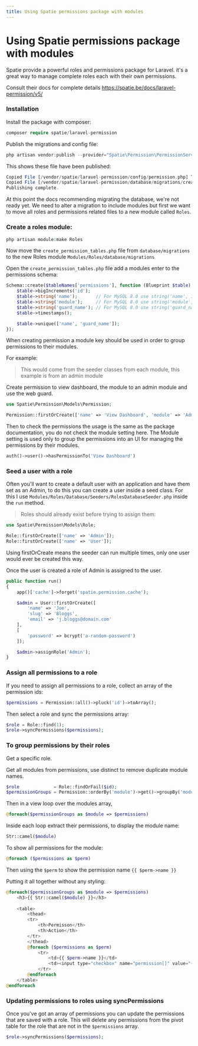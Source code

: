 ```yaml
---
title: Using Spatie permissions package with modules
---
```


# Using Spatie permissions package with modules

Spatie provide a powerful roles and permissions package for Laravel. it's a great way to manage complete roles each with their own permissions. 

Consult their docs for complete details https://spatie.be/docs/laravel-permission/v5/

### Installation

Install the package with composer:

```php
composer require spatie/laravel-permission
```

Publish the migrations and config file:

```php
php artisan vendor:publish --provider="Spatie\Permission\PermissionServiceProvider"
```

This shows these file have been published:

```php
Copied File [/vendor/spatie/laravel-permission/config/permission.php] To [/config/permission.php]
Copied File [/vendor/spatie/laravel-permission/database/migrations/create_permission_tables.php.stub] To [/database/migrations/2021_12_22_111730_create_permission_tables.php]
Publishing complete.
```

At this point the docs recommending migrating the database, we're not ready yet. We need to alter a migration to include modules but first we want to move all roles and permissions related files to a new module called `Roles`.

### Create a roles module:

```php
php artisan module:make Roles
```

Now move the `create_permission_tables.php` file from `database/migrations` to the new Roles module `Modules/Roles/database/migrations`

Open the `create_permission_tables.php` file add a modules enter to the permissions schema:

```php
Schema::create($tableNames['permissions'], function (Blueprint $table) {
    $table->bigIncrements('id');
    $table->string('name');       // For MySQL 8.0 use string('name', 125);
    $table->string('module');     // For MySQL 8.0 use string('module', 125);
    $table->string('guard_name'); // For MySQL 8.0 use string('guard_name', 125);
    $table->timestamps();

    $table->unique(['name', 'guard_name']);
});
```

When creating permission a module key should be used in order to group permissions to their modules.

For example:

> This would come from the seeder classes from each module, this example is from an admin module

Create permission to view dashboard, the module to an admin module and use the web guard.

```php
use Spatie\Permission\Models\Permission;

Permission::firstOrCreate(['name' => 'View Dashboard', 'module' => 'Admin', 'guard_name' => 'web']);
```

Then to check the permissions the usage is the same as the package documentation, you do not check the module setting here. The Module setting is used only to group the permissions into an UI for managing the permissions by their modules.

```php
auth()->user()->hasPermissionTo('View Dashboard')
```

### Seed a user with a role

Often you'll want to create a default user with an application and have them set as an Admin, to do this you can create a user inside a seed class. For this I use `Modules/Roles/Database/Seeders/RolesDatabaseSeeder.php` inside the `run` method.

> Roles should already exist before trying to assign them:

```php
use Spatie\Permission\Models\Role;

Role::firstOrCreate(['name' => 'Admin']);
Role::firstOrCreate(['name' => 'User']);
```

Using firstOrCreate means the seeder can run multiple times, only one user would ever be created this way.

Once the user is created a role of Admin is assigned to the user.

```php
public function run()
{
    app()['cache']->forget('spatie.permission.cache');

    $admin = User::firstOrCreate([
        'name' => 'Joe',
        'slug' => 'Bloggs',
        'email' => 'j.bloggs@domain.com'
    ],
    [
        'password' => bcrypt('a-random-password')
    ]);

    $admin->assignRole('Admin');
}
```

### Assign all permissions to a role

If you need to assign all permissions to a role, collect an array of the permission ids:

```php
$permissions = Permission::all()->pluck('id')->toArray();
```

Then select a role and sync the permissions array:

```php
$role = Role::find(1);
$role->syncPermissions($permissions);
```

### To group permissions by their roles

Get a specific role.

Get all modules from permissions, use distinct to remove duplicate module names.

```php
$role             = Role::findOrFail($id);
$permissionGroups = Permission::orderBy('module')->get()->groupBy('module');
```

Then in a view loop over the modules array, 

```php
@foreach($permissionGroups as $module => $permissions)
```

Inside each loop extract their permissions, to display the module name:

```php
Str::camel($module)
```

To show all permissions for the module:

```php 
@foreach ($permissions as $perm)
```

Then using the `$perm` to show the permission name `{{ $perm->name }}`

Putting it all together without any styling:

```php
@foreach($permissionGroups as $module => $permissions)
    <h3>{{ Str::camel($module) }}</h3>
        
    <table>
        <thead>
        <tr>
            <th>Permisson</th>
            <th>Action</th>
        </tr>
        </thead>
        @foreach ($permissions as $perm)
            <tr>
                <td>{{ $perm->name }}</td>
                <td><input type="checkbox" name="permission[]" value="{{ $perm->id }}" @checked($role->hasPermissionTo($perm->name)) /></td>
            </tr>
        @endforeach
    </table>
@endforeach
```

### Updating permissions to roles using syncPermissions

Once you've got an array of permissions you can update the permissions that are saved with a role. This will delete any permissions from the pivot table for the role that are not in the `$permissions` array.

```php
$role->syncPermissions($permissions);
```